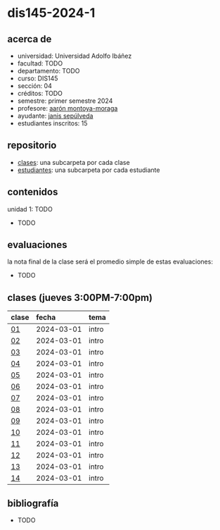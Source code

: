 # dis145-2024-1

## acerca de

- universidad: Universidad Adolfo Ibáñez
- facultad: TODO
- departamento: TODO
- curso: DIS145
- sección: 04
- créditos: TODO
- semestre: primer semestre 2024
- profesore: [aarón montoya-moraga](https://github.com/montoyamoraga/)
- ayudante: [janis sepúlveda]()
- estudiantes inscritos: 15

## repositorio

- [clases](./clases/): una subcarpeta por cada clase
- [estudiantes](./estudiantes/): una subcarpeta por cada estudiante

## contenidos

unidad 1: TODO

- TODO

## evaluaciones

la nota final de la clase será el promedio simple de estas evaluaciones:

- TODO

## clases (jueves 3:00PM-7:00pm)

| clase                  | fecha      | tema  |
| :--------------------- | :--------- | :---- |
| [01](clases/clase-01/) | 2024-03-01 | intro |
| [02](clases/clase-02/) | 2024-03-01 | intro |
| [03](clases/clase-03/) | 2024-03-01 | intro |
| [04](clases/clase-04/) | 2024-03-01 | intro |
| [05](clases/clase-05/) | 2024-03-01 | intro |
| [06](clases/clase-06/) | 2024-03-01 | intro |
| [07](clases/clase-07/) | 2024-03-01 | intro |
| [08](clases/clase-08/) | 2024-03-01 | intro |
| [09](clases/clase-09/) | 2024-03-01 | intro |
| [10](clases/clase-10/) | 2024-03-01 | intro |
| [11](clases/clase-11/) | 2024-03-01 | intro |
| [12](clases/clase-12/) | 2024-03-01 | intro |
| [13](clases/clase-13/) | 2024-03-01 | intro |
| [14](clases/clase-14/) | 2024-03-01 | intro |

## bibliografía

- TODO
